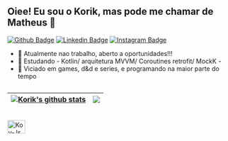 ## Oiee! Eu sou o Korik, mas pode me chamar de Matheus 👀

[![Github Badge](https://img.shields.io/badge/-Github-000?style=flat-square&logo=Github&logoColor=white&link=https://github.com/everton4292)](https://github.com/Korikoy)
[![Linkedin Badge](https://img.shields.io/badge/-LinkedIn-blue?style=flat-square&logo=Linkedin&logoColor=white&link=https://www.linkedin.com/in/matheus-leite-b460a9251/)](https://www.linkedin.com/in/matheus-leite-b460a9251/)
[![Instagram Badge](https://img.shields.io/badge/-Instagram-C13584?style=flat-square&labelColor=C13584&logo=instagram&logoColor=white&link=https://www.instagram.com/codepwr/)](https://www.instagram.com/kori_koy/)


- 🔭 Atualmente nao trabalho, aberto a oportunidades!!!
- 🌱 Estudando - Kotlin/ arquitetura MVVM/ Coroutines retrofit/ MockK - 
- 💬 Viciado em games, d&d e series, e programando na maior parte do tempo
##
| <a href="https://github.com/Korikoy/github-readme-stats"><img align="center" src="https://github-readme-stats.vercel.app/api?username=Korikoy&show_icons=true&include_all_commits=true&theme=buefy&hide_border=true" alt="Korik's github stats" /></a> | <a href="https://github.com/Korikoy/github-readme-stats"><img align="center" src="https://github-readme-stats.vercel.app/api/top-langs/?username=Korikoy&layout=compact&theme=buefy&hide_border=true" /></a> |
| ------------- | ------------- |

<div style="display: inline_block"><br>
  <img align="center" alt="Koy-Js" height="30" width="40" src="https://cdn.jsdelivr.net/gh/devicons/devicon/icons/kotlin/kotlin-original.svg">
</div>
